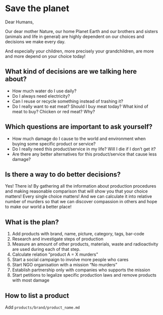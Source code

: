 # Save the planet

Dear Humans,

Our dear mother Nature, our home Planet Earth and our brothers and sisters (animals and life in general) are highly dependent on our choices and decisions we make every day.

And especially your children, more precisely your grandchildren, are more and more depend on your choice today!

## What kind of decisions are we talking here about?

- How much water do I use daily?
- Do I always need electricity?
- Can I reuse or recycle something instead of trashing it?
- Do I really want to eat meat? Should I buy meat today? What kind of meat to buy? Chicken or red meat? Why?

## Which questions are important to ask yourself?

- How much damage do I cause to the world and environment when buying some specific product or service?
- Do I really need this product/service in my life? Will I die if I don’t get it?
- Are there any better alternatives for this product/service that cause less damage?

## Is there a way to do better decisions?

Yes! There is! By gathering all the information about production procedures and making reasonable comparison that will show you that your choice matters! Every single choice matters! And we can calculate it into relative number of murders so that we can discover compassion in others and hope to make our world a better place!

## What is the plan?

1. Add products with brand, name, picture, category, tags, bar-code
2. Research and investigate steps of production 
3. Measure an amount of other products, materials, waste and radioactivity are used during each of that step.
4. Calculate relation “product A = X murders”
5. Start a social campaign to involve more people who cares
6. Start NGO organisation with a mission “No murders”
7. Establish partnership only with companies who supports the mission
8. Start petitions to legalize specific production laws and remove products with most damage

## How to list a product

Add `products/brand/product_name.md`
